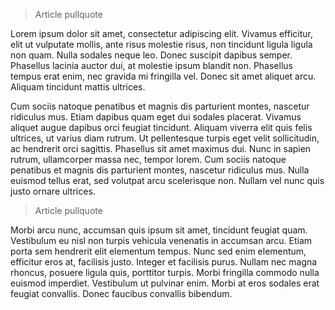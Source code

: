>Article pullquote

Lorem ipsum dolor sit amet, consectetur adipiscing elit. Vivamus efficitur, elit ut vulputate mollis, ante risus molestie risus, non tincidunt ligula ligula non quam. Nulla sodales neque leo. Donec suscipit dapibus semper. Phasellus lacinia auctor dui, at molestie ipsum blandit non. Phasellus tempus erat enim, nec gravida mi fringilla vel. Donec sit amet aliquet arcu. Aliquam tincidunt mattis ultrices.

Cum sociis natoque penatibus et magnis dis parturient montes, nascetur ridiculus mus. Etiam dapibus quam eget dui sodales placerat. Vivamus aliquet augue dapibus orci feugiat tincidunt. Aliquam viverra elit quis felis ultrices, ut varius diam rutrum. Ut pellentesque turpis eget velit sollicitudin, ac hendrerit orci sagittis. Phasellus sit amet maximus dui. Nunc in sapien rutrum, ullamcorper massa nec, tempor lorem. Cum sociis natoque penatibus et magnis dis parturient montes, nascetur ridiculus mus. Nulla euismod tellus erat, sed volutpat arcu scelerisque non. Nullam vel nunc quis justo ornare ultrices.

>Article pullquote

Morbi arcu nunc, accumsan quis ipsum sit amet, tincidunt feugiat quam. Vestibulum eu nisl non turpis vehicula venenatis in accumsan arcu. Etiam porta sem hendrerit elit elementum tempus. Nunc sed enim elementum, efficitur eros at, facilisis justo. Integer et facilisis purus. Nullam nec magna rhoncus, posuere ligula quis, porttitor turpis. Morbi fringilla commodo nulla euismod imperdiet. Vestibulum ut pulvinar enim. Morbi at eros sodales erat feugiat convallis. Donec faucibus convallis bibendum.
